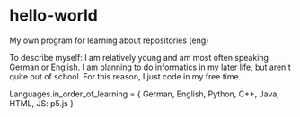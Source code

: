 # hello-world
My own program for learning about repositories (eng)

To describe myself: 
I am relatively young and am most often speaking German or English. I am planning to do informatics in my later life, but aren't quite out of school. For this reason, I just code in my free time. 

Languages.in_order_of_learning = {
	German,
	English, 
	Python,
	C++,
	Java,
  HTML, 
	JS: p5.js
	}
